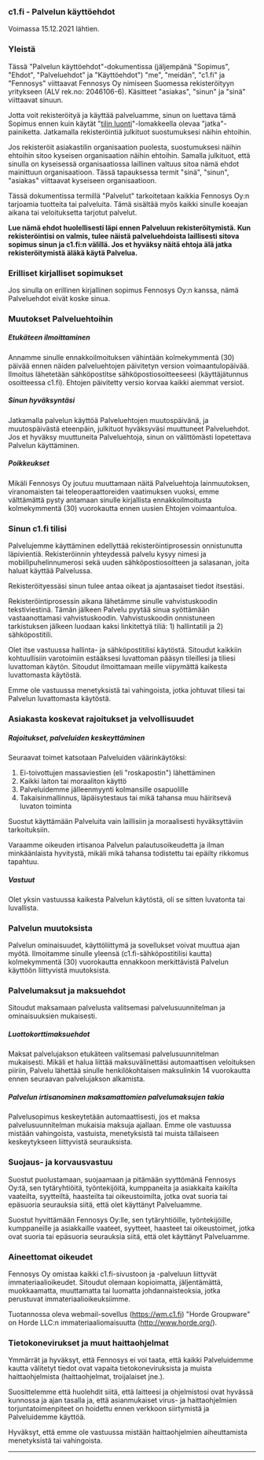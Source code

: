 ### c1.fi - Palvelun käyttöehdot

Voimassa 15.12.2021 lähtien.

### Yleistä

Tässä "Palvelun käyttöehdot"-dokumentissa (jäljempänä "Sopimus", "Ehdot", "Palveluehdot" ja "Käyttöehdot") "me", "meidän", "c1.fi" ja "Fennosys" viittaavat Fennosys Oy nimiseen Suomessa rekisteröityyn yritykseen (ALV rek.no: 2046106-6). Käsitteet "asiakas", "sinun" ja "sinä" viittaavat sinuun.

Jotta voit rekisteröityä ja käyttää palveluamme, sinun on luettava tämä Sopimus ennen kuin käytät "[tilin luonti](/signup?lang=fi)"-lomakkeella olevaa "jatka"-painiketta. Jatkamalla rekisteröintiä julkituot suostumuksesi näihin ehtoihin.

Jos rekisteröit asiakastilin organisaation puolesta, suostumuksesi näihin ehtoihin sitoo kyseisen organisaation näihin ehtoihin. Samalla julkituot, että sinulla on kyseisessä organisaatiossa laillinen valtuus sitoa nämä ehdot mainittuun organisaatioon. Tässä tapauksessa termit "sinä", "sinun", "asiakas" viittaavat kyseiseen organisaatioon.

Tässä dokumentissa termillä "Palvelut" tarkoitetaan kaikkia Fennosys Oy:n tarjoamia tuotteita tai palveluita. Tämä sisältää myös kaikki sinulle koeajan aikana tai veloituksetta tarjotut palvelut.

**Lue nämä ehdot huolellisesti läpi ennen Palveluun rekisteröitymistä. Kun rekisteröintisi on valmis, tulee näistä palveluehdoista laillisesti sitova sopimus sinun ja c1.fi:n välillä. Jos et hyväksy näitä ehtoja älä jatka rekisteröitymistä äläkä käytä Palvelua.**

### Erilliset kirjalliset sopimukset

Jos sinulla on erillinen kirjallinen sopimus Fennosys Oy:n kanssa, nämä Palveluehdot eivät koske sinua.

### Muutokset Palveluehtoihin

##### Etukäteen ilmoittaminen

Annamme sinulle ennakkoilmoituksen vähintään kolmekymmentä (30) päivää ennen näiden palveluehtojen päivitetyn version voimaantulopäivää. Ilmoitus lähetetään sähköpostitse sähköpostiosoitteeseesi (käyttäjätunnus osoitteessa c1.fi). Ehtojen päivitetty versio korvaa kaikki aiemmat versiot.

##### Sinun hyväksyntäsi

Jatkamalla palvelun käyttöä Palveluehtojen muutospäivänä, ja muutospäivästä eteenpäin, julkituot hyväksyväsi muuttuneet Palveluehdot. Jos et hyväksy muuttuneita Palveluehtoja, sinun on välittömästi lopetettava Palvelun käyttäminen.

##### Poikkeukset

Mikäli Fennosys Oy joutuu muuttamaan näitä Palveluehtoja lainmuutoksen, viranomaisten tai teleoperaattoreiden vaatimuksen vuoksi, emme välttämättä pysty antamaan sinulle kirjallista ennakkoilmoitusta kolmekymmentä (30) vuorokautta ennen uusien Ehtojen voimaantuloa.

### Sinun c1.fi tilisi

Palvelujemme käyttäminen edellyttää rekisteröintiprosessin onnistunutta läpivientiä. Rekisteröinnin yhteydessä palvelu kysyy nimesi ja mobiilipuhelinnumerosi sekä uuden sähköpostiosoitteen ja salasanan, joita haluat käyttää Palvelussa.

Rekisteröityessäsi sinun tulee antaa oikeat ja ajantasaiset tiedot itsestäsi.

Rekisteröintiprosessin aikana lähetämme sinulle vahvistuskoodin tekstiviestinä. Tämän jälkeen Palvelu pyytää sinua syöttämään vastaanottamasi vahvistuskoodin. Vahvistuskoodin onnistuneen tarkistuksen jälkeen luodaan kaksi linkitettyä tiliä: 1) hallintatili ja 2) sähköpostitili.

Olet itse vastuussa hallinta- ja sähköpostitilisi käytöstä. Sitoudut kaikkiin kohtuullisiin varotoimiin estääksesi luvattoman pääsyn tileillesi ja tiliesi luvattoman käytön. Sitoudut ilmoittamaan meille viipymättä kaikesta luvattomasta käytöstä.

Emme ole vastuussa menetyksistä tai vahingoista, jotka johtuvat tiliesi tai Palvelun luvattomasta käytöstä.

### Asiakasta koskevat rajoitukset ja velvollisuudet

##### Rajoitukset, palveluiden keskeyttäminen

Seuraavat toimet katsotaan Palveluiden väärinkäytöksi:

1. Ei-toivottujen massaviestien (eli "roskapostin") lähettäminen
2. Kaikki laiton tai moraaliton käyttö
3. Palveluidemme jälleenmyynti kolmansille osapuolille
4. Takaisinmallinnus, läpäisytestaus tai mikä tahansa muu häiritsevä luvaton toiminta

Suostut käyttämään Palveluita vain laillisiin ja moraalisesti hyväksyttäviin tarkoituksiin.

Varaamme oikeuden irtisanoa Palvelun palautusoikeudetta ja ilman minkäänlaista hyvitystä, mikäli mikä tahansa todistettu tai epäilty rikkomus tapahtuu.

##### Vastuut

Olet yksin vastuussa kaikesta Palvelun käytöstä, oli se sitten luvatonta tai luvallista.

### Palvelun muutoksista

Palvelun ominaisuudet, käyttöliittymä ja sovellukset voivat muuttua ajan myötä. Ilmoitamme sinulle yleensä (c1.fi-sähköpostitilisi kautta) kolmekymmentä (30) vuorokautta ennakkoon merkittävistä Palvelun käyttöön liittyvistä muutoksista.

### Palvelumaksut ja maksuehdot

Sitoudut maksamaan palvelusta valitsemasi palvelusuunnitelman ja ominaisuuksien mukaisesti.

##### Luottokorttimaksuehdot

Maksat palvelujakson etukäteen valitsemasi palvelusuunnitelman mukaisesti. Mikäli et halua liittää maksuvälinettäsi automaattisen veloituksen piiriin, Palvelu lähettää sinulle henkilökohtaisen maksulinkin 14 vuorokautta ennen seuraavan palvelujakson alkamista.

##### Palvelun irtisanominen maksamattomien palvelumaksujen takia

Palvelusopimus keskeytetään automaattisesti, jos et maksa palvelusuunnitelman mukaisia maksuja ajallaan. Emme ole vastuussa mistään vahingoista, vastuista, menetyksistä tai muista tällaiseen keskeytykseen liittyvistä seurauksista.

### Suojaus- ja korvausvastuu

Suostut puolustamaan, suojaamaan ja pitämään syyttömänä Fennosys Oy:tä, sen tytäryhtiöitä, työntekijöitä, kumppaneita ja asiakkaita kaikilta vaateilta, syytteiltä, haasteilta tai oikeustoimilta, jotka ovat suoria tai epäsuoria seurauksia siitä, että olet käyttänyt Palveluamme.

Suostut hyvittämään Fennosys Oy:lle, sen tytäryhtiöille, työntekijöille, kumppaneille ja asiakkaille vaateet, syytteet, haasteet tai oikeustoimet, jotka ovat suoria tai epäsuoria seurauksia siitä, että olet käyttänyt Palveluamme.

### Aineettomat oikeudet

Fennosys Oy omistaa kaikki c1.fi-sivustoon ja -palveluun liittyvät immateriaalioikeudet. Sitoudut olemaan kopioimatta, jäljentämättä, muokkaamatta, muuttamatta tai luomatta johdannaisteoksia, jotka perustuvat immateriaalioikeuksiimme.

Tuotannossa oleva webmail-sovellus (https://wm.c1.fi) "Horde Groupware" on Horde LLC:n immateriaaliomaisuutta (http://www.horde.org/).

### Tietokonevirukset ja muut haittaohjelmat

Ymmärrät ja hyväksyt, että Fennosys ei voi taata, että kaikki Palveluidemme kautta välitetyt tiedot ovat vapaita tietokoneviruksista ja muista haittaohjelmista (haittaohjelmat, troijalaiset jne.).

Suosittelemme että huolehdit siitä, että laitteesi ja ohjelmistosi ovat hyvässä kunnossa ja ajan tasalla ja, että asianmukaiset virus- ja haittaohjelmien torjuntatoimenpiteet on hoidettu ennen verkkoon siirtymistä ja Palveluidemme käyttöä.

Hyväksyt, että emme ole vastuussa mistään haittaohjelmien aiheuttamista menetyksistä tai vahingoista.

---
